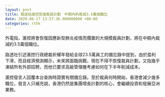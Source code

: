 ```yaml
---
layout: post
title: 報道指滙控恢復裁員計劃　中期內料裁減3.5萬個職位
date: 2020-06-17 13:57:36.000000000 +08:00
categories: rthk
---
```


外電指，滙控將會恢復因應新型肺炎疫情而擱置的大規模裁員計劃，將在中期內裁減約3.5萬個職位。

路透社引述滙控行政總裁祈耀年發給全球23.5萬員工的備忘錄中提到，由於盈利下滑，而且經濟預測顯示，未來將面臨挑戰，現在不得不恢復裁員計劃，又指幾乎凍結所有外部招聘，而他已要求高級管理層考慮如何在下半年削減成本。

滙控發言人回覆本台查詢時證實有關備忘錄。至於裁員何時開始，香港會減少幾多職位，發言人只補充說，香港仍然是集團增長計劃的核心，會繼續投資和發展亞洲業務。
